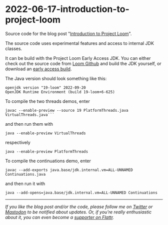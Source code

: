 # 2022-06-17-introduction-to-project-loom

Source code for the blog post "[Introduction to Project Loom](https://www.reactivesystems.eu/2022/06/17/introduction-to-project-loom.html)".

The source code uses experimental features and access to internal JDK classes.

It can be build with the Project Loom Early Access JDK. You can either check out the source code from [Loom Github](href="https://github.com/openjdk/loom) and build the JDK yourself, or download an [early access build](http://jdk.java.net/loom/).

The Java version should look something like this:

```
openjdk version "19-loom" 2022-09-20
OpenJDK Runtime Environment (build 19-loom+6-625)
```

To compile the two threads demos, enter

```
javac --enable-preview --source 19 PlatformThreads.java VirtualThreads.java```
```

and then run them with 
```
java --enable-preview VirtualThreads
```
respectively

```
java --enable-preview PlatformThreads
```

To compile the continuations demo, enter

```
javac --add-exports java.base/jdk.internal.vm=ALL-UNNAMED Continuations.java
```

and then run it with

```
java --add-opens=java.base/jdk.internal.vm=ALL-UNNAMED Continuations
```


---


*If you like the blog post and/or the code, please follow me on [Twitter](https://twitter.com/lutzhuehnken) or [Mastodon](href="https://social.tchncs.de/@lutzhuehnken) to be notified about updates. Or, if you're really enthusiastic about it, you can even become a [supporter on Flattr](https://flattr.com/@lutzh).*

